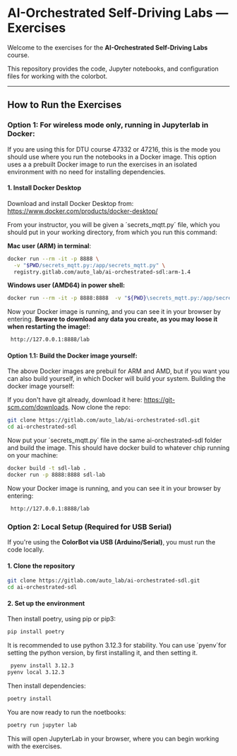 # AI-Orchestrated Self-Driving Labs — Exercises

Welcome to the exercises for the **AI-Orchestrated Self-Driving Labs** course.

This repository provides the code, Jupyter notebooks, and configuration files for working with the colorbot.

---

## How to Run the Exercises

### Option 1: For wireless mode only, running in Jupyterlab in Docker:

If you are using this for DTU course 47332 or 47216, this is the mode you should use where you run the notebooks in a Docker image. This option uses a a prebuilt Docker image to run the exercises in an isolated environment with no need for installing dependencies.

#### 1. Install Docker Desktop

Download and install Docker Desktop from:  
https://www.docker.com/products/docker-desktop/

From your instructor, you will be given a ´secrets_mqtt.py´ file, which you should put in your working directory, from which you run this command:



**Mac user (ARM) in terminal**:
```bash
docker run --rm -it -p 8888 \
  -v "$PWD/secrets_mqtt.py:/app/secrets_mqtt.py" \
  registry.gitlab.com/auto_lab/ai-orchestrated-sdl:arm-1.4

```
**Windows user (AMD64) in power shell:**
```bash
docker run --rm -it -p 8888:8888  -v "${PWD}\secrets_mqtt.py:/app/secrets_mqtt.py"  registry.gitlab.com/auto_lab/ai-orchestrated-sdl:amd64-1.4
```

Now your Docker image is running, and you can see it in your browser by entering. **Beware to download any data you create, as you may loose it when restarting the image!**:
```bash
 http://127.0.0.1:8888/lab
 ```

#### Option 1.1: Build the Docker image yourself:
The above Docker images are prebuil for ARM and AMD, but if you want you can also build yourself, in which Docker will build your system.
Building the docker image yourself: 

If you don't have git already, download it here: https://git-scm.com/downloads. Now clone the repo:

```bash
git clone https://gitlab.com/auto_lab/ai-orchestrated-sdl.git
cd ai-orchestrated-sdl
 ```

Now put your ´secrets_mqtt.py´ file in the same ai-orchestrated-sdl folder and build the image. This should have docker build to whatever chip running on your machine:

 ```bash
docker build -t sdl-lab .
docker run -p 8888:8888 sdl-lab
 ```

Now your Docker image is running, and you can see it in your browser by entering:
```bash
 http://127.0.0.1:8888/lab
 ```


### Option 2: Local Setup (Required for USB Serial)

If you're using the **ColorBot via USB (Arduino/Serial)**, you must run the code locally.

#### 1. Clone the repository

```bash
git clone https://gitlab.com/auto_lab/ai-orchestrated-sdl.git
cd ai-orchestrated-sdl
```

####  2. Set up the environment
Then install poetry, using pip or pip3:

```bash
pip install poetry
```

It is recommended to use python 3.12.3 for stability. You can use ´pyenv´for setting the python version, by first installing it, and then setting it. 

```bash
 pyenv install 3.12.3  
pyenv local 3.12.3
 ```

Then install dependencies:
```bash
poetry install
```

You are now ready to run the noetbooks:
```bash
poetry run jupyter lab
```

This will open JupyterLab in your browser, where you can begin working with the exercises.
